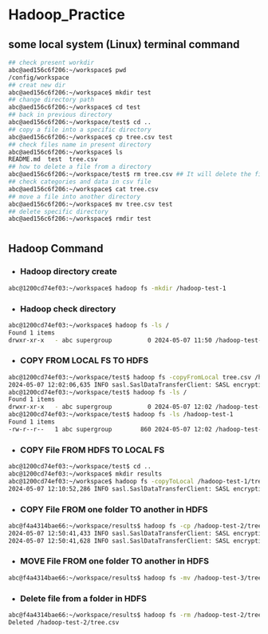 # Hadoop_Practice
## some local system (Linux) terminal command
```bash
## check present workdir
abc@aed156c6f206:~/workspace$ pwd
/config/workspace
## creat new dir
abc@aed156c6f206:~/workspace$ mkdir test
## change directory path
abc@aed156c6f206:~/workspace$ cd test
## back in previous directory
abc@aed156c6f206:~/workspace/test$ cd ..
## copy a file into a specific directory
abc@aed156c6f206:~/workspace$ cp tree.csv test
## check files name in present directory
abc@aed156c6f206:~/workspace$ ls
README.md  test  tree.csv
## how to delete a file from a directory
abc@aed156c6f206:~/workspace/test$ rm tree.csv ## It will delete the file from test folder
## check categories and data in csv file
abc@aed156c6f206:~/workspace$ cat tree.csv
## move a file into another directory
abc@aed156c6f206:~/workspace$ mv tree.csv test
## delete specific directory
abc@aed156c6f206:~/workspace$ rmdir test
```
#
## Hadoop Command
- ### Hadoop directory create
```bash
abc@1200cd74ef03:~/workspace$ hadoop fs -mkdir /hadoop-test-1
```
- ### Hadoop check directory 
```bash
abc@1200cd74ef03:~/workspace$ hadoop fs -ls /
Found 1 items
drwxr-xr-x   - abc supergroup          0 2024-05-07 11:50 /hadoop-test-1
```
- ### COPY FROM LOCAL FS TO HDFS
```bash
abc@1200cd74ef03:~/workspace/test$ hadoop fs -copyFromLocal tree.csv /hadoop-test-1
2024-05-07 12:02:06,635 INFO sasl.SaslDataTransferClient: SASL encryption trust check: localHostTrusted = false, remoteHostTrusted = false
abc@1200cd74ef03:~/workspace/test$ hadoop fs -ls /
Found 1 items
drwxr-xr-x   - abc supergroup          0 2024-05-07 12:02 /hadoop-test-1
abc@1200cd74ef03:~/workspace/test$ hadoop fs -ls /hadoop-test-1
Found 1 items
-rw-r--r--   1 abc supergroup        860 2024-05-07 12:02 /hadoop-test-1/tree.csv
```
- ### COPY File FROM HDFS  TO LOCAL FS
```bash
abc@1200cd74ef03:~/workspace/test$ cd ..
abc@1200cd74ef03:~/workspace$ mkdir results
abc@1200cd74ef03:~/workspace$ hadoop fs -copyToLocal /hadoop-test-1/tree.csv results
2024-05-07 12:10:52,286 INFO sasl.SaslDataTransferClient: SASL encryption trust check: localHostTrusted = false, remoteHostTrusted = false
```
- ### COPY File FROM one folder  TO another in HDFS
```bash
abc@f4a4314bae66:~/workspace/results$ hadoop fs -cp /hadoop-test-2/tree.csv /hadoop-test-3
2024-05-07 12:50:41,433 INFO sasl.SaslDataTransferClient: SASL encryption trust check: localHostTrusted = false, remoteHostTrusted = false
2024-05-07 12:50:41,628 INFO sasl.SaslDataTransferClient: SASL encryption trust check: localHostTrusted = false, remoteHostTrusted = false
```
- ### MOVE File FROM one folder  TO another in HDFS
```bash
abc@f4a4314bae66:~/workspace/results$ hadoop fs -mv /hadoop-test-3/tree.csv /hadoop-test-1
```
- ### Delete file from a folder in HDFS
```bash
abc@f4a4314bae66:~/workspace/results$ hadoop fs -rm /hadoop-test-2/tree.csv
Deleted /hadoop-test-2/tree.csv
```